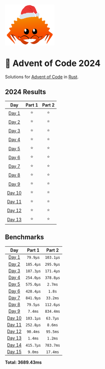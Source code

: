 <img src="./.assets/christmas_ferris.png" width="164">

# 🎄 Advent of Code 2024

Solutions for [Advent of Code](https://adventofcode.com/) in [Rust](https://www.rust-lang.org/).

<!--- advent_readme_stars table --->
## 2024 Results

| Day | Part 1 | Part 2 |
| :---: | :---: | :---: |
| [Day 1](https://adventofcode.com/2024/day/1) | ⭐ | ⭐ |
| [Day 2](https://adventofcode.com/2024/day/2) | ⭐ | ⭐ |
| [Day 3](https://adventofcode.com/2024/day/3) | ⭐ | ⭐ |
| [Day 4](https://adventofcode.com/2024/day/4) | ⭐ | ⭐ |
| [Day 5](https://adventofcode.com/2024/day/5) | ⭐ | ⭐ |
| [Day 6](https://adventofcode.com/2024/day/6) | ⭐ | ⭐ |
| [Day 7](https://adventofcode.com/2024/day/7) | ⭐ | ⭐ |
| [Day 8](https://adventofcode.com/2024/day/8) | ⭐ | ⭐ |
| [Day 9](https://adventofcode.com/2024/day/9) | ⭐ | ⭐ |
| [Day 10](https://adventofcode.com/2024/day/10) | ⭐ | ⭐ |
| [Day 11](https://adventofcode.com/2024/day/11) | ⭐ | ⭐ |
| [Day 12](https://adventofcode.com/2024/day/12) | ⭐ | ⭐ |
| [Day 13](https://adventofcode.com/2024/day/13) | ⭐ | ⭐ |
<!--- advent_readme_stars table --->

<!--- benchmarking table --->
## Benchmarks

| Day | Part 1 | Part 2 |
| :---: | :---: | :---:  |
| [Day 1](./src/bin/01.rs) | `79.9µs` | `103.1µs` |
| [Day 2](./src/bin/02.rs) | `185.4µs` | `295.9µs` |
| [Day 3](./src/bin/03.rs) | `187.3µs` | `171.4µs` |
| [Day 4](./src/bin/04.rs) | `254.0µs` | `378.8µs` |
| [Day 5](./src/bin/05.rs) | `575.0µs` | `2.7ms` |
| [Day 6](./src/bin/06.rs) | `428.4µs` | `1.8s` |
| [Day 7](./src/bin/07.rs) | `841.9µs` | `33.2ms` |
| [Day 8](./src/bin/08.rs) | `79.5µs` | `112.6µs` |
| [Day 9](./src/bin/09.rs) | `7.4ms` | `834.4ms` |
| [Day 10](./src/bin/10.rs) | `103.1µs` | `63.7µs` |
| [Day 11](./src/bin/11.rs) | `252.8µs` | `8.6ms` |
| [Day 12](./src/bin/12.rs) | `90.4ms` | `95.5ms` |
| [Day 13](./src/bin/13.rs) | `1.4ms` | `1.2ms` |
| [Day 14](./src/bin/14.rs) | `415.7µs` | `783.7ms` |
| [Day 15](./src/bin/15.rs) | `9.0ms` | `17.4ms` |

**Total: 3689.43ms**
<!--- benchmarking table --->
